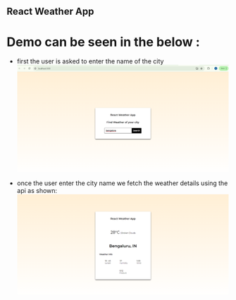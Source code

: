 ## React Weather App 

# Demo can be seen in the below :

- first the user is asked to enter the name of the city
![](demo_image1.png)

- once the user enter the city name we fetch the weather details using the api as shown:
![](demo_image2.png)




